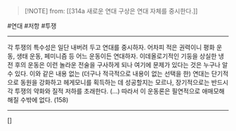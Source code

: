  > [!NOTE] from: [[314a 새로운 연대 구상은 연대 자체를 중시한다.]]

#연대 #저항 #투쟁 

--- 
각 투쟁의 특수성은 일단 내버려 두고 연대를 중시하자. 어차피 적은 권력이니 평화 운동, 생태 운동, 페미니즘 등 어느 운동이든 연대하자. 이데올로기적인 기둥을 상실한 냉전 후의 운동은 이런 놀라운 전술을 구사하게 되나 여기에 문제가 있다는 것은 누구나 알 수 있다. 이와 같은 내용 없는 (더구나 적극적으로 내용이 없는 선택을 한) 연대는 단기적으로 동원을 강화하고 헤게모니를 획득하는 데 성공할지는 모르나, 장기적으로는 반드시 각 투쟁의 약화와 질적 저하를 초래한다. (...) 따라서 이 운동론은 필연적으로 애매모해해질 수밖에 없다. (158)


--- 
[]